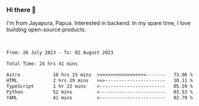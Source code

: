 ### Hi there 👋

I'm from Jayapura, Papua. Interested in backend. In my spare time, I love building open-source products.

<br>

 
 <!--START_SECTION:waka-->

```txt
From: 26 July 2023 - To: 02 August 2023

Total Time: 24 hrs 41 mins

Astro            18 hrs 15 mins  >>>>>>>>>>>>>>>>>>-------   73.96 %
HTML             2 hrs 29 mins   >>>----------------------   10.11 %
TypeScript       1 hr 22 mins    >------------------------   05.59 %
Python           52 mins         >------------------------   03.53 %
YAML             41 mins         >------------------------   02.79 %
```

<!--END_SECTION:waka-->
